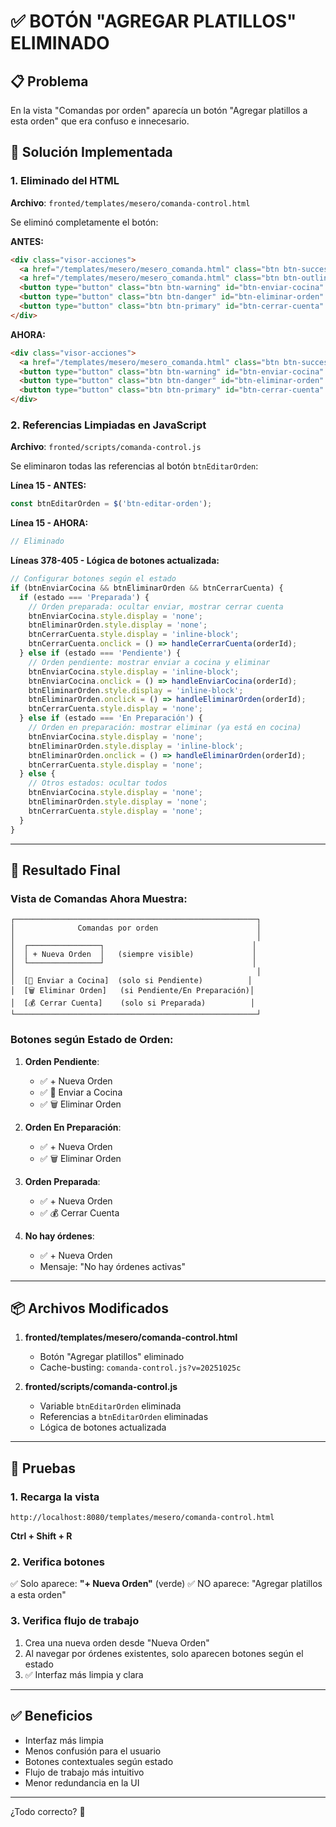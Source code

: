 # ✅ BOTÓN "AGREGAR PLATILLOS" ELIMINADO

## 📋 Problema
En la vista "Comandas por orden" aparecía un botón "Agregar platillos a esta orden" que era confuso e innecesario.

## 🔧 Solución Implementada

### 1. Eliminado del HTML
**Archivo**: `fronted/templates/mesero/comanda-control.html`

Se eliminó completamente el botón:

**ANTES:**
```html
<div class="visor-acciones">
  <a href="/templates/mesero/mesero_comanda.html" class="btn btn-success" id="btn-nueva-orden">+ Nueva Orden</a>
  <a href="/templates/mesero/mesero_comanda.html" class="btn btn-outline" id="btn-editar-orden">Agregar platillos a esta orden</a>
  <button type="button" class="btn btn-warning" id="btn-enviar-cocina" style="display: none;">🍳 Enviar a Cocina</button>
  <button type="button" class="btn btn-danger" id="btn-eliminar-orden" style="display: none;">🗑️ Eliminar Orden</button>
  <button type="button" class="btn btn-primary" id="btn-cerrar-cuenta" style="display: none;">💰 Cerrar Cuenta</button>
</div>
```

**AHORA:**
```html
<div class="visor-acciones">
  <a href="/templates/mesero/mesero_comanda.html" class="btn btn-success" id="btn-nueva-orden">+ Nueva Orden</a>
  <button type="button" class="btn btn-warning" id="btn-enviar-cocina" style="display: none;">🍳 Enviar a Cocina</button>
  <button type="button" class="btn btn-danger" id="btn-eliminar-orden" style="display: none;">🗑️ Eliminar Orden</button>
  <button type="button" class="btn btn-primary" id="btn-cerrar-cuenta" style="display: none;">💰 Cerrar Cuenta</button>
</div>
```

### 2. Referencias Limpiadas en JavaScript
**Archivo**: `fronted/scripts/comanda-control.js`

Se eliminaron todas las referencias al botón `btnEditarOrden`:

**Línea 15 - ANTES:**
```javascript
const btnEditarOrden = $('btn-editar-orden');
```
**Línea 15 - AHORA:**
```javascript
// Eliminado
```

**Líneas 378-405 - Lógica de botones actualizada:**
```javascript
// Configurar botones según el estado
if (btnEnviarCocina && btnEliminarOrden && btnCerrarCuenta) {
  if (estado === 'Preparada') {
    // Orden preparada: ocultar enviar, mostrar cerrar cuenta
    btnEnviarCocina.style.display = 'none';
    btnEliminarOrden.style.display = 'none';
    btnCerrarCuenta.style.display = 'inline-block';
    btnCerrarCuenta.onclick = () => handleCerrarCuenta(orderId);
  } else if (estado === 'Pendiente') {
    // Orden pendiente: mostrar enviar a cocina y eliminar
    btnEnviarCocina.style.display = 'inline-block';
    btnEnviarCocina.onclick = () => handleEnviarCocina(orderId);
    btnEliminarOrden.style.display = 'inline-block';
    btnEliminarOrden.onclick = () => handleEliminarOrden(orderId);
    btnCerrarCuenta.style.display = 'none';
  } else if (estado === 'En Preparación') {
    // Orden en preparación: mostrar eliminar (ya está en cocina)
    btnEnviarCocina.style.display = 'none';
    btnEliminarOrden.style.display = 'inline-block';
    btnEliminarOrden.onclick = () => handleEliminarOrden(orderId);
    btnCerrarCuenta.style.display = 'none';
  } else {
    // Otros estados: ocultar todos
    btnEnviarCocina.style.display = 'none';
    btnEliminarOrden.style.display = 'none';
    btnCerrarCuenta.style.display = 'none';
  }
}
```

---

## 🎯 Resultado Final

### Vista de Comandas Ahora Muestra:

```
┌──────────────────────────────────────────────────────┐
│              Comandas por orden                      │
│                                                      │
│  ┌────────────────┐                                 │
│  │ + Nueva Orden  │   (siempre visible)             │
│  └────────────────┘                                 │
│                                                      │
│  [🍳 Enviar a Cocina]  (solo si Pendiente)          │
│  [🗑️ Eliminar Orden]   (si Pendiente/En Preparación)│
│  [💰 Cerrar Cuenta]    (solo si Preparada)          │
└──────────────────────────────────────────────────────┘
```

### Botones según Estado de Orden:

1. **Orden Pendiente**:
   - ✅ + Nueva Orden
   - ✅ 🍳 Enviar a Cocina
   - ✅ 🗑️ Eliminar Orden

2. **Orden En Preparación**:
   - ✅ + Nueva Orden
   - ✅ 🗑️ Eliminar Orden

3. **Orden Preparada**:
   - ✅ + Nueva Orden
   - ✅ 💰 Cerrar Cuenta

4. **No hay órdenes**:
   - ✅ + Nueva Orden
   - Mensaje: "No hay órdenes activas"

---

## 📦 Archivos Modificados

1. **fronted/templates/mesero/comanda-control.html**
   - Botón "Agregar platillos" eliminado
   - Cache-busting: `comanda-control.js?v=20251025c`

2. **fronted/scripts/comanda-control.js**
   - Variable `btnEditarOrden` eliminada
   - Referencias a `btnEditarOrden` eliminadas
   - Lógica de botones actualizada

---

## 🧪 Pruebas

### 1. Recarga la vista
```
http://localhost:8080/templates/mesero/comanda-control.html
```
**Ctrl + Shift + R**

### 2. Verifica botones
✅ Solo aparece: **"+ Nueva Orden"** (verde)
✅ NO aparece: "Agregar platillos a esta orden"

### 3. Verifica flujo de trabajo
1. Crea una nueva orden desde "Nueva Orden"
2. Al navegar por órdenes existentes, solo aparecen botones según el estado
3. ✅ Interfaz más limpia y clara

---

## ✅ Beneficios

- Interfaz más limpia
- Menos confusión para el usuario
- Botones contextuales según estado
- Flujo de trabajo más intuitivo
- Menor redundancia en la UI

---

¿Todo correcto? 🚀


